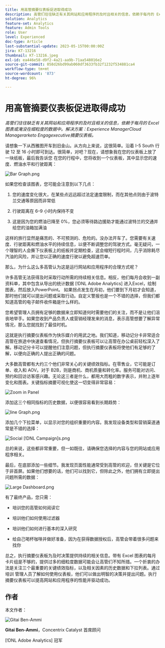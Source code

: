 ```yaml
---
title: 用高管摘要仪表板促进取得成功
description: 高管们往往缺乏有关其网站和应用程序的及时且相关的信息，依赖于每月的 Excel 图表或淹没在细粒度的数据中。解决方案 – 执行摘要仪表板。
solution: Analytics
feature-set: Analytics
feature: Admin Tools
role: User
level: Experienced
doc-type: Article
last-substantial-update: 2023-05-15T00:00:00Z
jira: KT-13216
thumbnail: KT-13216.jpeg
exl-id: ea446e58-d9f2-4a21-aa9b-71aa548016e2
source-git-commit: 058d26bd99ab060df3633fb32f1232f534881ca4
workflow-type: tm+mt
source-wordcount: '873'
ht-degree: 96%

---
```


# 用高管摘要仪表板促进取得成功

_高管们往往缺乏有关其网站和应用程序的及时且相关的信息，依赖于每月的 Excel 图表或淹没在细粒度的数据中。解决方案：Experience ManagerCloud Managerarketo Engagexecutive摘要仪表板。_

请想象一下从西雅图开车到旧金山。从方向上来说，这很简单。沿着 I-5 South 行驶 12 至 16 小时即可到达。很简单，对吧？现在，请想象我在您的仪表板上放了一块纸板，最后我告诉您
在您的行程中，您将收到一个仪表板，其中显示您的速度、燃油水平和行驶距离：

![Bar Graph.png](assets/bar-graph.png)

如果您检查该图表，您可能会注意到以下几点：

1. 您的速度变化很大，在某些点远远超过法定速度限制，而在其他点则由于波特兰交通等原因而非常低

1. 行驶距离在 6–9 小时内保持不变

1. 这是因为您的燃油已降至 0%，您必须等待路边援助才能通过波特兰的交通并给您的油箱加满油

这样的旅行显然是痛苦的、不可预测的、危险的。没办法开车了。您需要有关速度、行驶距离和燃油水平的持续信息，以便不断调整您的驾驶方式。毫无疑问，一个理智的人会撕下仪表板上的纸板并定期检查，这会缩短行程时间，几乎消除耗尽汽油的风险，并让您以正确的速度行驶以避免超速罚单。

那么，为什么这么多高管认为这是运行网站和应用程序的合理方式呢？

许多高管无法获得及时采取行动所需的持续相关信息。相反，他们每月会收到一副资料单，其中包含从导出的统计数据 [!DNL Adobe Analytics] 进入Excel，绘制图表，然后放入PowerPoint。 如果拐点发生在月初，他们要到下月初才会知道，那时他们就可以提出问题或采取行动。自定义警报也是一个不错的选择，但我们都知道高管的电子邮件收件箱是什么样的。

您希望管理人员拥有足够的数据来立即知道何时需要他们的关注，而不是让他们沮丧地举手。如果您收到产品负责人或营销经理发来的消息，表示高管想要了解异常情况，那么您就找到了最佳时机。

这就是执行摘要仪表板作为快乐媒介的用武之地。我们知道，移动记分卡非常适合高管在旅途中快速查看情况，但执行摘要仪表板可以让高管在办公桌前轻松深入了解。移动记分卡可以提醒他们注意问题，但执行摘要仪表板将使他们有足够的了解，以便向正确的人提出正确的问题。

大多数高管都有大约三个他们非常关心的关键绩效指标。在零售业，它可能是订单、收入和 AOV。对于 B2B，则是商机、商机质量和转化率。服务可能对访问、预约和回访访客感兴趣。无论这三者是什么，都用大而粗的数字表示，并附上逐年变化和图表。关键指标摘要可视化使这一切变得非常容易：

![Zoom in Panel](assets/zoom-in-panel.png)

添加这三个相同指标的历史数据，以便很容易看到长期趋势：

![line Graph.png](assets/line-graph.png)

添加几个下拉菜单，以显示对您的组织重要的内容。我发现设备类型和营销渠道通常是不错的选择：

![Social [!DNL Campaign]s.png](assets/social-campaigns.png)

总的来说，这些都非常重要，但一如既往，请确保您选择的内容与您的网站或应用程序相关。

最后，在底部添加一些细节。我发现页面性能通常受到高管的欢迎，但关键是它位于非首屏。如果他们想要的话，他们可以找到它，但除此之外，他们拥有立即提出问题所需的数据：

![Large Dashboard.png](assets/large-dashboard.png)

有了最终产品，您只需：

- 培训您的高管如何阅读它

- 培训他们如何使用过滤器

- 培训他们如何进行基本的深入研究

- 给自己喝杯咖啡并做好准备，因为在获得数据授权后，高管会带着很多问题来找你

总之，执行摘要仪表板为及时决策提供持续的相关信息。带有 Excel 图表的每月卡片组是不够的，提供过多的细粒度数据可能会让高管们不知所措。一个折衷的办法是关注三个最重要的关键绩效指标，以及相关因素的历史数据和下拉列表。通过培训
管理人员了解如何使用仪表板，他们可以做出明智的决策并提出问题。执行摘要仪表板可以提高网站和应用程序的性能并驱动成功。

## 作者

本文作者：

![Gitai Ben-Ammi](assets/gitai-ben-ammi.png)

**Gitai Ben-Ammi**，Concentrix Catalyst 首席顾问

[!DNL Adobe Analytics] 冠军
